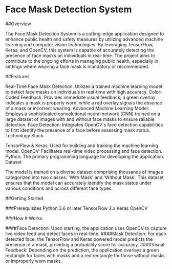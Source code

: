 <h1>Face Mask Detection System</h1>

##Overview

The Face Mask Detection System is a cutting-edge application designed to enhance public health and safety measures by utilizing advanced machine learning and computer vision technologies. By leveraging TensorFlow, Keras, and OpenCV, this system is capable of accurately detecting the presence of face masks on individuals in real-time. The project aims to contribute to the ongoing efforts in managing public health, especially in settings where wearing a face mask is mandatory or recommended.

##Features

Real-Time Face Mask Detection: Utilizes a trained machine learning model to detect face masks on individuals in real-time with high accuracy.
Color-Coded Feedback: Provides immediate visual feedback; a green overlay indicates a mask is properly worn, while a red overlay signals the absence of a mask or incorrect wearing.
Advanced Machine Learning Model: Employs a sophisticated convolutional neural network (CNN) trained on a large dataset of images with and without face masks to ensure reliable detection.
Face Detection: Integrates OpenCV's face detection capabilities to first identify the presence of a face before assessing mask status.
Technology Stack

TensorFlow & Keras: Used for building and training the machine learning model.
OpenCV: Facilitates real-time video processing and face detection.
Python: The primary programming language for developing the application.
Dataset

The model is trained on a diverse dataset comprising thousands of images categorized into two classes: 'With Mask' and 'Without Mask'. This dataset ensures that the model can accurately identify the mask status under various conditions and across different face types.

##Getting Started

###Prerequisites
Python 3.6 or later
TensorFlow 2.x
Keras
OpenCV

###How It Works

####Face Detection: 
Upon starting, the application uses OpenCV to capture live video feed and detect faces in real-time.
####Mask Detection: 
For each detected face, the TensorFlow and Keras powered model predicts the presence of a mask, providing a probability score for accuracy.
####Visual Feedback: 
Depending on the prediction, the application overlays a green rectangle for faces with masks and a red rectangle for those without masks or improperly worn masks.

